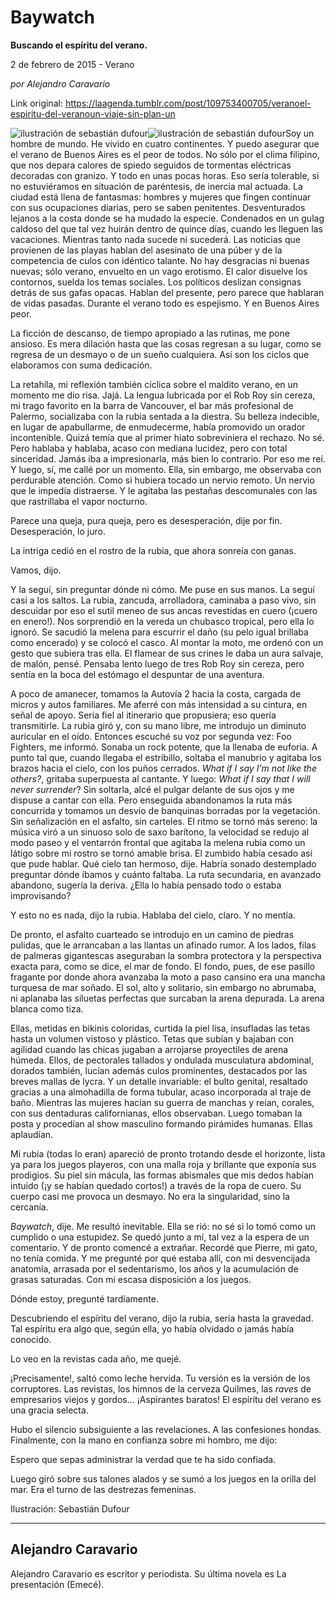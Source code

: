 # Baywatch

**Buscando el espíritu del verano.**

2 de febrero de 2015 - Verano

_por Alejandro Caravario_

Link original: https://laagenda.tumblr.com/post/109753400705/veranoel-espiritu-del-veranoun-viaje-sin-plan-un

![ilustración de sebastián dufour](https://64.media.tumblr.com/25b6e03a19fc52552c8fd1f12095c181/5e85d1f59a2eee65-3d/s500x750/8da3d970e5424a9c448559579bcb63ba972bca48.jpg)![ilustración de sebastián dufour](https://64.media.tumblr.com/25b6e03a19fc52552c8fd1f12095c181/5e85d1f59a2eee65-3d/s500x750/8da3d970e5424a9c448559579bcb63ba972bca48.jpg)Soy un hombre de mundo. He vivido en cuatro continentes. Y puedo asegurar que el verano de Buenos Aires es el peor de todos. No sólo por el clima filipino, que nos depara calores de spiedo seguidos de tormentas eléctricas decoradas con granizo. Y todo en unas pocas horas. Eso sería tolerable, si no estuviéramos en situación de paréntesis, de inercia mal actuada. La ciudad está llena de fantasmas: hombres y mujeres que fingen continuar con sus ocupaciones diarias, pero se saben penitentes. Desventurados lejanos a la costa donde se ha mudado la especie. Condenados en un gulag caldoso del que tal vez huirán dentro de quince días, cuando les lleguen las vacaciones. Mientras tanto nada sucede ni sucederá. Las noticias que provienen de las playas hablan del asesinato de una púber y de la competencia de culos con idéntico talante. No hay desgracias ni buenas nuevas; sólo verano, envuelto en un vago erotismo. El calor disuelve los contornos, suelda los temas sociales. Los políticos deslizan consignas detrás de sus gafas opacas. Hablan del presente, pero parece que hablaran de vidas pasadas. Durante el verano todo es espejismo. Y en Buenos Aires peor. 

La ficción de descanso, de tiempo apropiado a las rutinas, me pone ansioso. Es mera dilación hasta que las cosas regresan a su lugar, como se regresa de un desmayo o de un sueño cualquiera. Así son los ciclos que elaboramos con suma dedicación. 

La retahíla, mi reflexión también cíclica sobre el maldito verano, en un momento me dio risa. Jajá. La lengua lubricada por el Rob Roy sin cereza, mi trago favorito en la barra de Vancouver, el bar más profesional de Palermo, socializaba con la rubia sentada a la diestra. Su belleza indecible, en lugar de apabullarme, de enmudecerme, había promovido un orador incontenible. Quizá temía que al primer hiato sobreviniera el rechazo. No sé. Pero hablaba y hablaba, acaso con mediana lucidez, pero con total sinceridad. Jamás iba a impresionarla, más bien lo contrario. Por eso me reí. Y luego, sí, me callé por un momento. Ella, sin embargo, me observaba con perdurable atención. Como si hubiera tocado un nervio remoto. Un nervio que le impedía distraerse. Y le agitaba las pestañas descomunales con las que rastrillaba el vapor nocturno. 

Parece una queja, pura queja, pero es desesperación, dije por fin. Desesperación, lo juro. 

La intriga cedió en el rostro de la rubia, que ahora sonreía con ganas. 

Vamos, dijo. 

Y la seguí, sin preguntar dónde ni cómo. Me puse en sus manos. La seguí casi a los saltos. La rubia, zancuda, arrolladora, caminaba a paso vivo, sin descuidar por eso el sutil meneo de sus ancas revestidas en cuero (¡cuero en enero!). Nos sorprendió en la vereda un chubasco tropical, pero ella lo ignoró. Se sacudió la melena para escurrir el daño (su pelo igual brillaba como encerado) y se colocó el casco. Al montar la moto, me ordenó con un gesto que subiera tras ella. El flamear de sus crines le daba un aura salvaje, de malón, pensé. Pensaba lento luego de tres Rob Roy sin cereza, pero sentía en la boca del estómago el despuntar de una aventura. 

A poco de amanecer, tomamos la Autovía 2 hacia la costa, cargada de micros y autos familiares. Me aferré con más intensidad a su cintura, en señal de apoyo. Sería fiel al itinerario que propusiera; eso quería transmitirle. La rubia giró y, con su mano libre, me introdujo un diminuto auricular en el oído. Entonces escuché su voz por segunda vez: Foo Fighters, me informó. Sonaba un rock potente, que la llenaba de euforia. A punto tal que, cuando llegaba el estribillo, soltaba el manubrio y agitaba los brazos hacia el cielo, con los puños cerrados. *What if I say I’m not like the others?*, gritaba superpuesta al cantante. Y luego: *What if I say that I will never surrender*? Sin soltarla, alcé el pulgar delante de sus ojos y me dispuse a cantar con ella. Pero enseguida abandonamos la ruta más concurrida y tomamos un desvío de banquinas borradas por la vegetación. Sin señalización en el asfalto, sin carteles. El ritmo se tornó más sereno: la música viró a un sinuoso solo de saxo barítono, la velocidad se redujo al modo paseo y el ventarrón frontal que agitaba la melena rubia como un látigo sobre mi rostro se tornó amable brisa. El zumbido había cesado así que pude hablar. Qué cielo tan hermoso, dije. Habría sonado destemplado preguntar dónde íbamos y cuánto faltaba. La ruta secundaria, en avanzado abandono, sugería la deriva. ¿Ella lo había pensado todo o estaba improvisando? 

Y esto no es nada, dijo la rubia. Hablaba del cielo, claro. Y no mentía. 

De pronto, el asfalto cuarteado se introdujo en un camino de piedras pulidas, que le arrancaban a las llantas un afinado rumor. A los lados, filas de palmeras gigantescas aseguraban la sombra protectora y la perspectiva exacta para, como se dice, el mar de fondo. El fondo, pues, de ese pasillo fragante por donde ahora avanzaba la moto a paso cansino era una mancha turquesa de mar soñado. El sol, alto y solitario, sin embargo no abrumaba, ni aplanaba las siluetas perfectas que surcaban la arena depurada. La arena blanca como tiza. 

Ellas, metidas en bikinis coloridas, curtida la piel lisa, insufladas las tetas hasta un volumen vistoso y plástico. Tetas que subían y bajaban con agilidad cuando las chicas jugaban a arrojarse proyectiles de arena húmeda. Ellos, de pectorales tallados y ondulada musculatura abdominal, dorados también, lucían además culos prominentes, destacados por las breves mallas de lycra. Y un detalle invariable: el bulto genital, resaltado gracias a una almohadilla de forma tubular, acaso incorporada al traje de baño. Mientras las mujeres hacían su guerra de manchas y reían, corales, con sus dentaduras californianas, ellos observaban. Luego tomaban la posta y procedían al show masculino formando pirámides humanas. Ellas aplaudían. 

Mi rubia (todas lo eran) apareció de pronto trotando desde el horizonte, lista ya para los juegos playeros, con una malla roja y brillante que exponía sus prodigios. Su piel sin mácula, las formas abismales que mis dedos habían intuido (¡y se habían quedado cortos!) a través de la ropa de cuero. Su cuerpo casi me provoca un desmayo. No era la singularidad, sino la cercanía. 

*Baywatch*, dije. Me resultó inevitable. Ella se rió: no sé si lo tomó como un cumplido o una estupidez. Se quedó junto a mí, tal vez a la espera de un comentario. Y de pronto comencé a extrañar. Recordé que Pierre, mi gato, no tenía comida. Y me pregunté por qué estaba allí, con mi desvencijada anatomía, arrasada por el sedentarismo, los años y la acumulación de grasas saturadas. Con mi escasa disposición a los juegos. 

Dónde estoy, pregunté tardíamente. 

Descubriendo el espíritu del verano, dijo la rubia, seria hasta la gravedad. Tal espíritu era algo que, según ella, yo había olvidado o jamás había conocido. 

Lo veo en la revistas cada año, me quejé.

¡Precisamente!, saltó como leche hervida. Tu versión es la versión de los corruptores. Las revistas, los himnos de la cerveza Quilmes, las *raves* de empresarios viejos y gordos… ¡Aspirantes baratos! El espíritu del verano es una gracia selecta. 

Hubo el silencio subsiguiente a las revelaciones. A las confesiones hondas. Finalmente, con la mano en confianza sobre mi hombro, me dijo:

Espero que sepas administrar la verdad que te ha sido confiada. 

Luego giró sobre sus talones alados y se sumó a los juegos en la orilla del mar. Era el turno de las destrezas femeninas. 

Ilustración: Sebastián Dufour



---

 Alejandro Caravario
--------------------

 Alejandro Caravario es escritor y periodista. Su última novela es La presentación (Emecé). 


